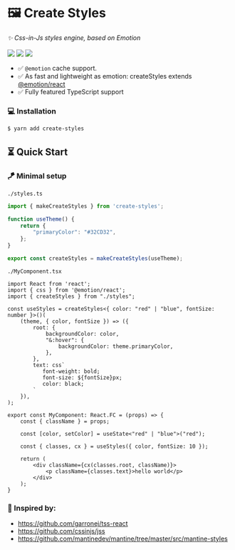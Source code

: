 # 🖼 Create Styles
<div>
    <i>✨ Css-in-Js styles engine, based on Emotion</i>
    <br>
    <br>
    <img src="https://img.shields.io/bundlephobia/bennodev19/emotion-create-styles">
    <img src="https://img.shields.io/npm/dw/create-styles">
    <img src="https://img.shields.io/npm/l/create-styles">
</div>

- ✅ `@emotion` cache support.
- ✅ As fast and lightweight as emotion: createStyles extends [@emotion/react](https://emotion.sh/docs/@emotion/react)
- ✅ Fully featured TypeScript support

### 💻 Installation
```bash
$ yarn add create-styles
```

## ⏳ Quick Start

### 🪁 Minimal setup

`./styles.ts`

```typescript
import { makeCreateStyles } from 'create-styles';

function useTheme() {
    return {
        "primaryColor": "#32CD32",
    };
}

export const createStyles = makeCreateStyles(useTheme);
```

`./MyComponent.tsx`

```tsx
import React from 'react';
import { css } from '@emotion/react';
import { createStyles } from "./styles";

const useStyles = createStyles<{ color: "red" | "blue", fontSize: number }>()(
    (theme, { color, fontSize }) => ({
        root: {
            backgroundColor: color,
            "&:hover": {
                backgroundColor: theme.primaryColor,
            },
        },
        text: css`
           font-weight: bold;
           font-size: ${fontSize}px;
           color: black;
        `
    }),
);

export const MyComponent: React.FC = (props) => {
    const { className } = props;

    const [color, setColor] = useState<"red" | "blue">("red");

    const { classes, cx } = useStyles({ color, fontSize: 10 });

    return (
        <div className={cx(classes.root, className)}>
            <p className={classes.text}>hello world</p>
        </div>
    );
}
```

### 🎉 Inspired by:
- https://github.com/garronej/tss-react
- https://github.com/cssinjs/jss
- https://github.com/mantinedev/mantine/tree/master/src/mantine-styles
